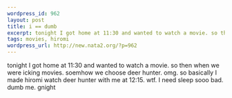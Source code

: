 ```yaml
--- 
wordpress_id: 962
layout: post
title: i == dumb
excerpt: tonight I got home at 11:30 and wanted to watch a movie. so then when we were icking movies. soemhow we choose deer hunter. omg. so basically I made hiromi watch deer hunter with me at 12:15. wtf. I need sleep sooo bad. dumb me. gnight
tags: movies, hiromi
wordpress_url: http://new.nata2.org/?p=962
---
```

tonight I got home at 11:30 and wanted to watch a movie. so then when we were icking movies. soemhow we choose deer hunter. omg. so basically I made hiromi watch deer hunter with me at 12:15. wtf. I need sleep sooo bad. dumb me. gnight
